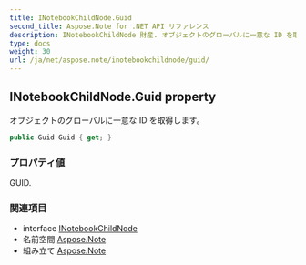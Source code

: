 ```yaml
---
title: INotebookChildNode.Guid
second_title: Aspose.Note for .NET API リファレンス
description: INotebookChildNode 財産. オブジェクトのグローバルに一意な ID を取得します
type: docs
weight: 30
url: /ja/net/aspose.note/inotebookchildnode/guid/
---
```

## INotebookChildNode.Guid property

オブジェクトのグローバルに一意な ID を取得します。

```csharp
public Guid Guid { get; }
```

### プロパティ値

GUID.

### 関連項目

* interface [INotebookChildNode](../)
* 名前空間 [Aspose.Note](../../inotebookchildnode/)
* 組み立て [Aspose.Note](../../../)


